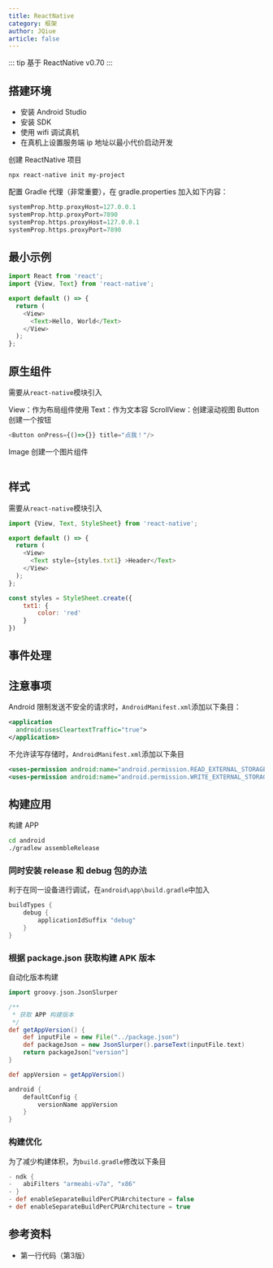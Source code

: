 ```yaml
---
title: ReactNative
category: 框架
author: JQiue
article: false
---
```


::: tip
基于 ReactNative v0.70
:::

## 搭建环境

+ 安装 Android Studio
+ 安装 SDK
+ 使用 wifi 调试真机
+ 在真机上设置服务端 ip 地址以最小代价启动开发

创建 ReactNative 项目

```sh
npx react-native init my-project
```

配置 Gradle 代理（非常重要），在 gradle.properties 加入如下内容：

```gradle
systemProp.http.proxyHost=127.0.0.1
systemProp.http.proxyPort=7890
systemProp.https.proxyHost=127.0.0.1
systemProp.https.proxyPort=7890
```

## 最小示例

```js
import React from 'react';
import {View, Text} from 'react-native';

export default () => {
  return (
    <View>
      <Text>Hello, World</Text>
    </View>
  );
};
```

## 原生组件

需要从`react-native`模块引入

View：作为布局组件使用
Text：作为文本容
ScrollView：创建滚动视图
Button 创建一个按钮

```js
<Button onPress={()=>{}} title="点我！"/>
```

Image 创建一个图片组件

```js
```

## 样式

需要从`react-native`模块引入

```js
import {View, Text, StyleSheet} from 'react-native';

export default () => {
  return (
    <View>
      <Text style={styles.txt1} >Header</Text>
    </View>
  );
};

const styles = StyleSheet.create({
    txt1: {
        color: 'red'
    }
})
```

## 事件处理

## 注意事项

Android 限制发送不安全的请求时，`AndroidManifest.xml`添加以下条目：

```xml
<application
  android:usesCleartextTraffic="true">
</application>
```

不允许读写存储时，`AndroidManifest.xml`添加以下条目

```xml
<uses-permission android:name="android.permission.READ_EXTERNAL_STORAGE"/>
<uses-permission android:name="android.permission.WRITE_EXTERNAL_STORAGE"/>
```

## 构建应用

构建 APP

```sh
cd android
./gradlew assembleRelease
```

### 同时安装 release 和 debug 包的办法

利于在同一设备进行调试，在`android\app\build.gradle`中加入

```gradle
buildTypes {
    debug {
        applicationIdSuffix "debug"
    }
}
```

### 根据 package.json 获取构建 APK 版本

自动化版本构建

```gradle
import groovy.json.JsonSlurper

/**
 * 获取 APP 构建版本
 */
def getAppVersion() {
    def inputFile = new File("../package.json")
    def packageJson = new JsonSlurper().parseText(inputFile.text)
    return packageJson["version"]
}

def appVersion = getAppVersion()

android {
    defaultConfig {
        versionName appVersion
    }
}
```

### 构建优化

为了减少构建体积，为`build.gradle`修改以下条目

```gradle
- ndk {
-   abiFilters "armeabi-v7a", "x86"
- }
- def enableSeparateBuildPerCPUArchitecture = false
+ def enableSeparateBuildPerCPUArchitecture = true
```

## 参考资料

+ 第一行代码（第3版）
